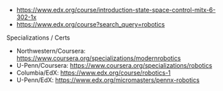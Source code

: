 

* https://www.edx.org/course/introduction-state-space-control-mitx-6-302-1x
* https://www.edx.org/course?search_query=robotics


Specializations / Certs
* Northwestern/Coursera:  https://www.coursera.org/specializations/modernrobotics
* U-Penn/Coursera:  https://www.coursera.org/specializations/robotics
* Columbia/EdX: https://www.edx.org/course/robotics-1
* U-Penn/EdX: https://www.edx.org/micromasters/pennx-robotics
